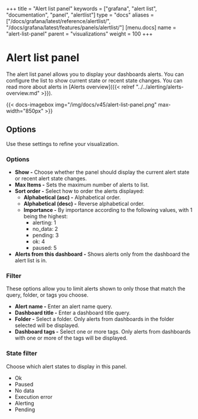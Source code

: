 +++
title = "Alert list panel"
keywords = ["grafana", "alert list", "documentation", "panel", "alertlist"]
type = "docs"
aliases = ["/docs/grafana/latest/reference/alertlist/", "/docs/grafana/latest/features/panels/alertlist/"]
[menu.docs]
name = "alert-list-panel"
parent = "visualizations"
weight = 100
+++

# Alert list panel

The alert list panel allows you to display your dashboards alerts. You can configure the list to show current state or recent state changes. You can read more about alerts in [Alerts overview]({{< relref "../../alerting/alerts-overview.md" >}}).

{{< docs-imagebox img="/img/docs/v45/alert-list-panel.png" max-width="850px" >}}

## Options

Use these settings to refine your visualization.

### Options

- **Show -** Choose whether the panel should display the current alert state or recent alert state changes.
- **Max Items -** Sets the maximum number of alerts to list.
- **Sort order -** Select how to order the alerts displayed:
  - **Alphabetical (asc) -** Alphabetical order.
  - **Alphabetical (desc) -** Reverse alphabetical order.
  - **Importance -** By importance according to the following values, with 1 being the highest:
    - alerting: 1
    - no_data: 2
    - pending: 3
    - ok: 4
    - paused: 5
- **Alerts from this dashboard -** Shows alerts only from the dashboard the alert list is in.

### Filter

These options allow you to limit alerts shown to only those that match the query, folder, or tags you choose.

- **Alert name -** Enter an alert name query.
- **Dashboard title -** Enter a dashboard title query.
- **Folder -** Select a folder. Only alerts from dashboards in the folder selected will be displayed.
- **Dashboard tags -** Select one or more tags. Only alerts from dashboards with one or more of the tags will be displayed.

### State filter

Choose which alert states to display in this panel.
- Ok
- Paused
- No data
- Execution error
- Alerting
- Pending

